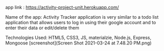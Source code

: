 app link : https://activity-project-unit.herokuapp.com/


Name of the app: Activity Tracker 
application is very similar to a todo list application that allows users to log in using their google account and to enter their data or edit/delete them 

Technologies Used: HTML5, CSS3, JS, materialzie, Node.js, Express, Mongoose
[screenshot](Screen Shot 2021-03-24 at 7.48.20 PM.png)


